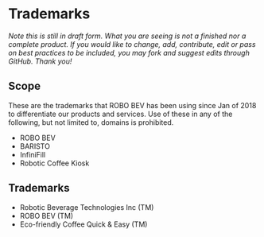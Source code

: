 # Trademarks

_Note this is still in draft form. What you are seeing is not a finished nor a complete product. If you would like to change, add, contribute, edit or pass on best practices to be included, you may fork and suggest edits through GitHub. Thank you!_ 

## Scope

These are the trademarks that ROBO BEV has been using since Jan of 2018 to differentiate our products and services. Use of these in any of the following, but not limited to, domains is prohibited. 
* ROBO BEV
* BARISTO
* InfiniFill 
* Robotic Coffee Kiosk

## Trademarks 

* Robotic Beverage Technologies Inc (TM)
* ROBO BEV (TM) 
* Eco-friendly Coffee Quick & Easy (TM) 
